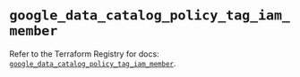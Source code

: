 # `google_data_catalog_policy_tag_iam_member`

Refer to the Terraform Registry for docs: [`google_data_catalog_policy_tag_iam_member`](https://registry.terraform.io/providers/hashicorp/google/6.9.0/docs/resources/data_catalog_policy_tag_iam_member).
